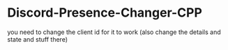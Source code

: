 # Discord-Presence-Changer-CPP

you need to change the client id for it to work (also change the details and state and stuff there)
